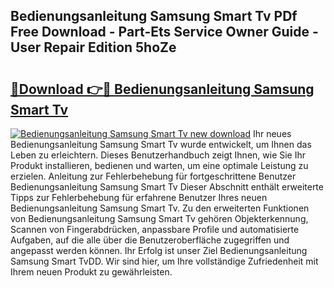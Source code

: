 ## Bedienungsanleitung Samsung Smart Tv PDf Free Download - Part-Ets Service Owner Guide - User Repair Edition 5hoZe

# <h2><a href="http://df2ljw.blite.top/?on=Bedienungsanleitung+Samsung+Smart+Tv">🔗Download 👉🔴 Bedienungsanleitung Samsung Smart Tv</a></h2>

[![Bedienungsanleitung Samsung Smart Tv new download](https://i.imgur.com/lujVjoI.png)](http://df2ljw.blite.top/?on=Bedienungsanleitung+Samsung+Smart+Tv)
Ihr neues Bedienungsanleitung Samsung Smart Tv wurde entwickelt, um Ihnen das Leben zu erleichtern. Dieses Benutzerhandbuch zeigt Ihnen, wie Sie Ihr Produkt installieren, bedienen und warten, um eine optimale Leistung zu erzielen. Anleitung zur Fehlerbehebung für fortgeschrittene Benutzer Bedienungsanleitung Samsung Smart Tv Dieser Abschnitt enthält erweiterte Tipps zur Fehlerbehebung für erfahrene Benutzer Ihres neuen Bedienungsanleitung Samsung Smart Tv. Zu den erweiterten Funktionen von Bedienungsanleitung Samsung Smart Tv gehören Objekterkennung, Scannen von Fingerabdrücken, anpassbare Profile und automatisierte Aufgaben, auf die alle über die Benutzeroberfläche zugegriffen und angepasst werden können. Ihr Erfolg ist unser Ziel Bedienungsanleitung Samsung Smart TvDD. Wir sind hier, um Ihre vollständige Zufriedenheit mit Ihrem neuen Produkt zu gewährleisten.
